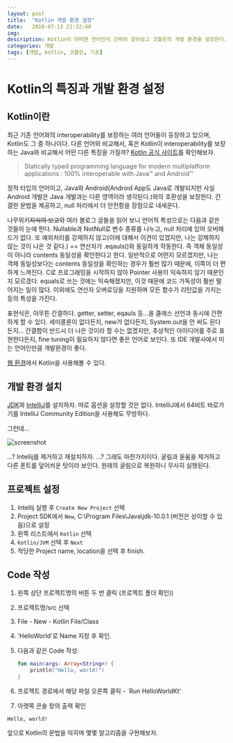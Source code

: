 ```yaml
---
layout: post
title:  "Kotlin 개발 환경 설정"
date:   2018-07-13 21:32:40
img: 
description: Kotlin이 어떠한 언어인지 간략히 알아보고 코틀린의 개발 환경을 설정한다. Intellij를 설치하고 Hello World 명령어를 수행해보자.
categories: 개발
tags: [개발, kotlin, 코틀린, 기초]
---
```

# Kotlin의 특징과 개발 환경 설정

## Kotlin이란
최근 기존 언어와의 interoperability를 보장하는 여러 언어들이 등장하고 있으며, Kotlin도 그 중 하나이다. 다른 언어와 비교해서, 혹은 Kotlin이 interoperability를 보장하는 Java와 비교해서 어떤 다른 특징을 가질까? [Kotlin 공식 사이트](https://kotlinlang.org/)를 확인해보자.

> Statically typed programming language for modern multiplatform applications
> : 100% interoperable with Java™ and Android™

정적 타입의 언어이고, Java와 Android(Android App도 Java로 개발되지만 사실 Android 개발은 Java 개발과는 다른 영역이라 생각된다.)와의 호환성을 보장한다. 간결한 문법을 제공하고, null 처리에서 더 안전함을 장점으로 내세운다.

나무위키~~지식의 보고~~와 여러 블로그 글들을 읽어 보니 언어적 특성으로는 다음과 같은 것들이 눈에 띈다. Nullable과 NotNull로 변수 종류를 나누고, null 처리에 있어 오버헤드가 없다. 또 예외처리를 강제하지 않고(이에 대해서 이견이 있겠지만, 나는 강제하지 않는 것이 나은 것 같다.) == 연산자가 .eqauls()와 동일하게 작동한다. 즉 객체 동일성이 아니라 contents 동일성을 확인한다고 한다. 일반적으로 어떤지 모르겠지만, 나는 객체 동일성보다는 contents 동일성을 확인하는 경우가 훨씬 많기 때문에, 이쪽이 더 편하게 느껴진다. C로 프로그래밍을 시작하지 않아 Pointer 사용이 익숙하지 않기 때문인지 모르겠다. equals로 쓰는 것에는 익숙해졌지만, 이것 때문에 코드 가독성이 훨씬 떨어지는 일이 많다. 이외에도 연산자 오버로딩을 지원하며 모든 함수가 리턴값을 가지는 등의 특성을 가진다.

표현식은, 아무튼 간결하다. getter, setter, eqauls 등...을 클래스 선언과 동시에 간편하게 할 수 있다. 세미콜론이 없다든지, new가 없다든지, System.out을 안 써도 된다든지... 간결함이 반드시 더 나은 것이라 할 수는 없겠지만, 추상적인 아이디어를 주로 표현한다든지, fine tuning이 필요하지 않다면 좋은 언어로 보인다. 또 IDE 개발사에서 미는 언어인만큼 개발환경이 좋다.

[웹 환경](https://try.kotlinlang.org/)에서 Kotlin을 사용해볼 수 있다.

## 개발 환경 설치
[JDK](http://www.oracle.com/technetwork/java/javase/downloads/index.html)와 [IntelliJ](https://www.jetbrains.com/idea/)를 설치하자. 따로 옵션을 설정할 것은 없다. IntelliJ에서 64비트 바로가기를  IntelliJ Community Edition을 사용해도 무방하다.

그런데...

![screenshot](/assets/article-img/intellij-privacy-error.PNG)

...? Intellij를 제거하고 재설치하자.
...? 그래도 마찬가지이다. 굴림과 돋움을 제거하고 다른 폰트를 덮어씌운 탓이라 보인다. 원래의 굴림으로 복원하니 무사히 실행된다.

## 프로젝트 설정

1. Intellij 실행 후 `Create New Project` 선택
2. Project SDK에서 `New`, C:\Program Files\Java\jdk-10.0.1 (버전은 상이할 수 있음)으로 설정
3. 왼쪽 리스트에서 `Kotlin` 선택
4. `Kotlin/JVM` 선택 후 `Next`
5. 적당한 Project name, location을 선택 후 finish.

## Code 작성

1. 왼쪽 상단 프로젝트명의 버튼 두 번 클릭 (프로젝트 폴더 확인))
2. 프로젝트명/src 선택
3. File - New - Kotlin File/Class
4. 'HelloWorld'로 Name 지정 후 확인.
5. 다음과 같은 Code 작성:
    ```kotlin
    fun main(args: Array<String>) {
        println("Hello, world!")
    }
    ```

6. 프로젝트 경로에서 해당 파일 오른쪽 클릭 - `Run HelloWorldKt'
7. 아랫쪽 콘솔 창의 출력 확인
```
Hello, world!
```

앞으로 Kotlin의 문법을 익히며 몇몇 알고리즘을 구현해보자.
